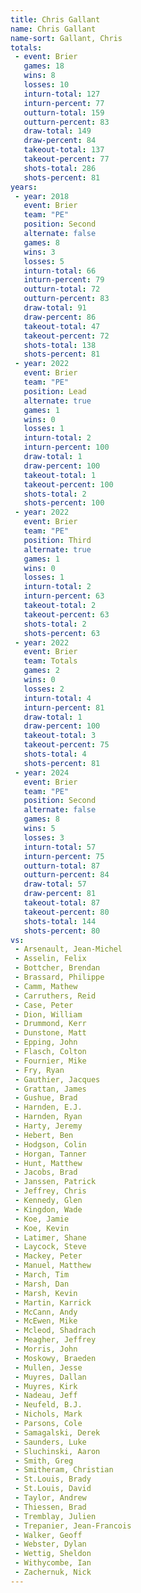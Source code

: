 ```yaml
---
title: Chris Gallant
name: Chris Gallant
name-sort: Gallant, Chris
totals:
 - event: Brier
   games: 18
   wins: 8
   losses: 10
   inturn-total: 127
   inturn-percent: 77
   outturn-total: 159
   outturn-percent: 83
   draw-total: 149
   draw-percent: 84
   takeout-total: 137
   takeout-percent: 77
   shots-total: 286
   shots-percent: 81
years:
 - year: 2018
   event: Brier
   team: "PE"
   position: Second
   alternate: false
   games: 8
   wins: 3
   losses: 5
   inturn-total: 66
   inturn-percent: 79
   outturn-total: 72
   outturn-percent: 83
   draw-total: 91
   draw-percent: 86
   takeout-total: 47
   takeout-percent: 72
   shots-total: 138
   shots-percent: 81
 - year: 2022
   event: Brier
   team: "PE"
   position: Lead
   alternate: true
   games: 1
   wins: 0
   losses: 1
   inturn-total: 2
   inturn-percent: 100
   draw-total: 1
   draw-percent: 100
   takeout-total: 1
   takeout-percent: 100
   shots-total: 2
   shots-percent: 100
 - year: 2022
   event: Brier
   team: "PE"
   position: Third
   alternate: true
   games: 1
   wins: 0
   losses: 1
   inturn-total: 2
   inturn-percent: 63
   takeout-total: 2
   takeout-percent: 63
   shots-total: 2
   shots-percent: 63
 - year: 2022
   event: Brier
   team: Totals
   games: 2
   wins: 0
   losses: 2
   inturn-total: 4
   inturn-percent: 81
   draw-total: 1
   draw-percent: 100
   takeout-total: 3
   takeout-percent: 75
   shots-total: 4
   shots-percent: 81
 - year: 2024
   event: Brier
   team: "PE"
   position: Second
   alternate: false
   games: 8
   wins: 5
   losses: 3
   inturn-total: 57
   inturn-percent: 75
   outturn-total: 87
   outturn-percent: 84
   draw-total: 57
   draw-percent: 81
   takeout-total: 87
   takeout-percent: 80
   shots-total: 144
   shots-percent: 80
vs:
 - Arsenault, Jean-Michel
 - Asselin, Felix
 - Bottcher, Brendan
 - Brassard, Philippe
 - Camm, Mathew
 - Carruthers, Reid
 - Case, Peter
 - Dion, William
 - Drummond, Kerr
 - Dunstone, Matt
 - Epping, John
 - Flasch, Colton
 - Fournier, Mike
 - Fry, Ryan
 - Gauthier, Jacques
 - Grattan, James
 - Gushue, Brad
 - Harnden, E.J.
 - Harnden, Ryan
 - Harty, Jeremy
 - Hebert, Ben
 - Hodgson, Colin
 - Horgan, Tanner
 - Hunt, Matthew
 - Jacobs, Brad
 - Janssen, Patrick
 - Jeffrey, Chris
 - Kennedy, Glen
 - Kingdon, Wade
 - Koe, Jamie
 - Koe, Kevin
 - Latimer, Shane
 - Laycock, Steve
 - Mackey, Peter
 - Manuel, Matthew
 - March, Tim
 - Marsh, Dan
 - Marsh, Kevin
 - Martin, Karrick
 - McCann, Andy
 - McEwen, Mike
 - Mcleod, Shadrach
 - Meagher, Jeffrey
 - Morris, John
 - Moskowy, Braeden
 - Mullen, Jesse
 - Muyres, Dallan
 - Muyres, Kirk
 - Nadeau, Jeff
 - Neufeld, B.J.
 - Nichols, Mark
 - Parsons, Cole
 - Samagalski, Derek
 - Saunders, Luke
 - Sluchinski, Aaron
 - Smith, Greg
 - Smitheram, Christian
 - St.Louis, Brady
 - St.Louis, David
 - Taylor, Andrew
 - Thiessen, Brad
 - Tremblay, Julien
 - Trepanier, Jean-Francois
 - Walker, Geoff
 - Webster, Dylan
 - Wettig, Sheldon
 - Withycombe, Ian
 - Zachernuk, Nick
---
```

